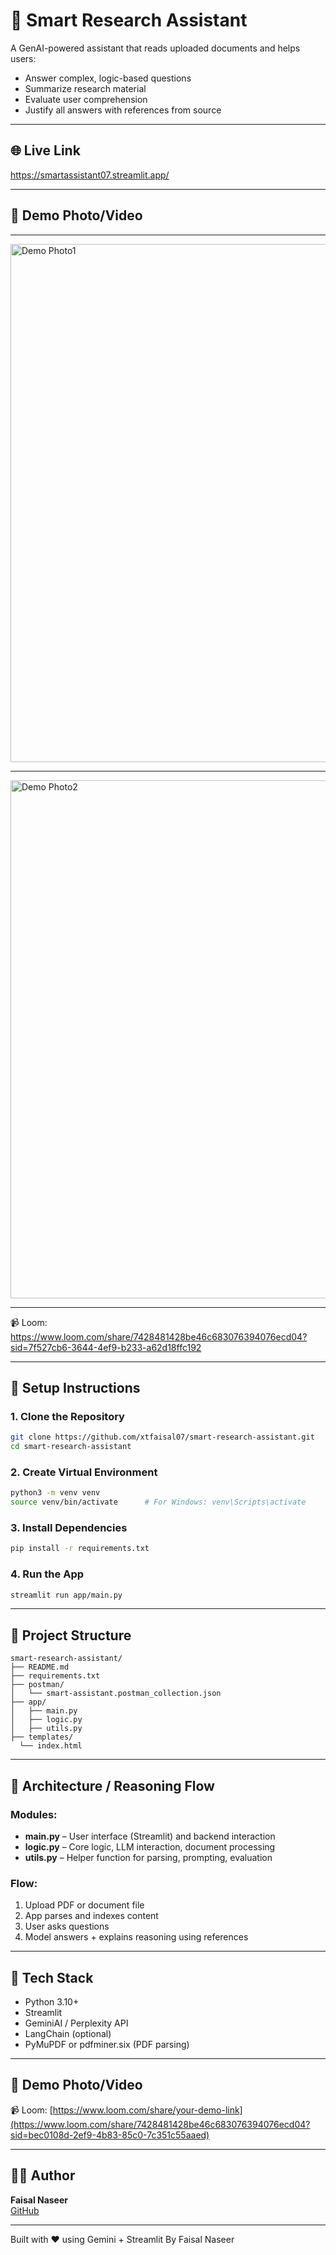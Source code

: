  
# 🧠 Smart Research Assistant

A GenAI-powered assistant that reads uploaded documents and helps users:
- Answer complex, logic-based questions
- Summarize research material
- Evaluate user comprehension
- Justify all answers with references from source

---

## 🌐 Live Link

https://smartassistant07.streamlit.app/

---

## 🎥 Demo Photo/Video

---

<img width="1440" height="829" alt="Demo Photo1" src="https://github.com/user-attachments/assets/4791994a-9c0b-49d7-b3b6-5593ad43face" />

---

<img width="1440" height="829" alt="Demo Photo2" src="https://github.com/user-attachments/assets/880061c2-db0b-4e9c-8ea5-56aebf519dc4" />

---

📹 Loom: https://www.loom.com/share/7428481428be46c683076394076ecd04?sid=7f527cb6-3644-4ef9-b233-a62d18ffc192

---

## 🚀 Setup Instructions

### 1. Clone the Repository

```bash
git clone https://github.com/xtfaisal07/smart-research-assistant.git
cd smart-research-assistant
```

### 2. Create Virtual Environment

```bash
python3 -m venv venv
source venv/bin/activate      # For Windows: venv\Scripts\activate
```

### 3. Install Dependencies

```bash
pip install -r requirements.txt
```

### 4. Run the App

```bash
streamlit run app/main.py
```

---

## 📂 Project Structure

```
smart-research-assistant/
├── README.md
├── requirements.txt
├── postman/
│   └── smart-assistant.postman_collection.json
├── app/
│   ├── main.py
│   ├── logic.py
│   ├── utils.py
├── templates/
  └── index.html
```

---

## 🧱 Architecture / Reasoning Flow

### Modules:

- **main.py** – User interface (Streamlit) and backend interaction
- **logic.py** – Core logic, LLM interaction, document processing
- **utils.py** – Helper function for parsing, prompting, evaluation

### Flow:

1. Upload PDF or document file
2. App parses and indexes content
3. User asks questions
4. Model answers + explains reasoning using references

---

## 🧪 Tech Stack

- Python 3.10+
- Streamlit
- GeminiAI / Perplexity API
- LangChain (optional)
- PyMuPDF or pdfminer.six (PDF parsing)

---

## 🎥 Demo Photo/Video 



📹 Loom: [https://www.loom.com/share/your-demo-link](https://www.loom.com/share/7428481428be46c683076394076ecd04?sid=bec0108d-2ef9-4b83-85c0-7c351c55aaed)

---

## 🧑‍💻 Author

**Faisal Naseer**  
[GitHub](https://github.com/xtfaisal07)

---

Built with ❤️ using Gemini + Streamlit By Faisal Naseer
